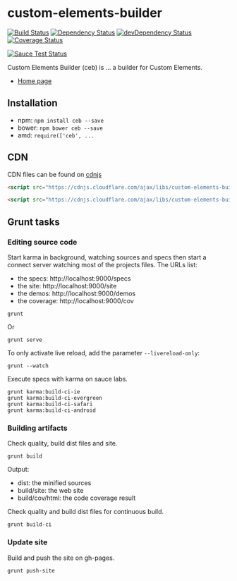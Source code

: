 # custom-elements-builder

[![Build Status](https://travis-ci.org/tmorin/custom-elements-builder.svg)](https://travis-ci.org/tmorin/custom-elements-builder)
[![Dependency Status](https://david-dm.org/tmorin/custom-elements-builder.png)](https://david-dm.org/tmorin/custom-elements-builder)
[![devDependency Status](https://david-dm.org/tmorin/custom-elements-builder/dev-status.png)](https://david-dm.org/tmorin/custom-elements-builder#info=devDependencies)
[![Coverage Status](https://coveralls.io/repos/tmorin/custom-elements-builder/badge.svg)](https://coveralls.io/r/tmorin/custom-elements-builder)

[![Sauce Test Status](https://saucelabs.com/browser-matrix/customelementbuilder.svg)](https://saucelabs.com/u/customelementbuilder)

Custom Elements Builder (ceb) is ... a builder for Custom Elements.

- [Home page](http://tmorin.github.io/custom-elements-builder/)

## Installation

- npm: `npm install ceb --save`
- bower: `npm bower ceb --save`
- amd: `require(['ceb', ...`

## CDN

CDN files can be found on [cdnjs](https://cdnjs.com/libraries/custom-elements-builder)
```html
<script src="https://cdnjs.cloudflare.com/ajax/libs/custom-elements-builder/0.2.0/ceb.min.js"></script>
```
```html
<script src="https://cdnjs.cloudflare.com/ajax/libs/custom-elements-builder/0.2.0/ceb-feature-template.min.js"></script>
```

## Grunt tasks

### Editing source code

Start karma in background, watching sources and specs then
start a connect server watching most of the projects files.
The URLs list:
- the specs: http://localhost:9000/specs
- the site: http://localhost:9000/site
- the demos: http://localhost:9000/demos
- the coverage: http://localhost:9000/cov
```shell
grunt
```
Or
```shell
grunt serve
```
To only activate live reload, add the parameter `--livereload-only`:
```shell
grunt --watch
```

Execute specs with karma on sauce labs.
```shell
grunt karma:build-ci-ie
grunt karma:build-ci-evergreen
grunt karma:build-ci-safari
grunt karma:build-ci-android
```

### Building artifacts

Check quality, build dist files and site.
```shell
grunt build
```
Output:
- dist: the minified sources
- build/site: the web site
- build/cov/html: the code coverage result

Check quality and build dist files for continuous build.
```shell
grunt build-ci
```

### Update site

Build and push the site on gh-pages.
```shell
grunt push-site
```
